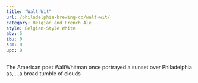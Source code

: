 ```yaml
---
title: "Walt Wit"
url: /philadelphia-brewing-co/walt-wit/
category: Belgian and French Ale
style: Belgian-Style White
abv: 5
ibu: 0
srm: 0
upc: 0
---
```

The American poet WaltWhitman once portrayed a sunset over Philadelphia as, ...a broad tumble of clouds
